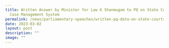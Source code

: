 ```yaml
---
title: Written Answer by Minister for Law K Shanmugam to PQ on State Courts'
  Case Management System
permalink: /news/parliamentary-speeches/written-pq-data-on-state-courts-case-management-system/
date: 2023-03-02
layout: post
description: ""
image: ""
---
```


